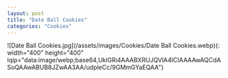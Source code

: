 ```yaml
---
layout: post
title: "Date Ball Cookies"
categories: "Cookies"
---
```

![Date Ball Cookies.jpg](/assets/images/Cookies/Date Ball Cookies.webp){: width="400" height="400" lqip="data:image/webp;base64,UklGRi4AAABXRUJQVlA4ICIAAAAwAQCdASoQAAwABUB8JZwAA3AA/udpleCc/9GMmGYaEQAA"}

